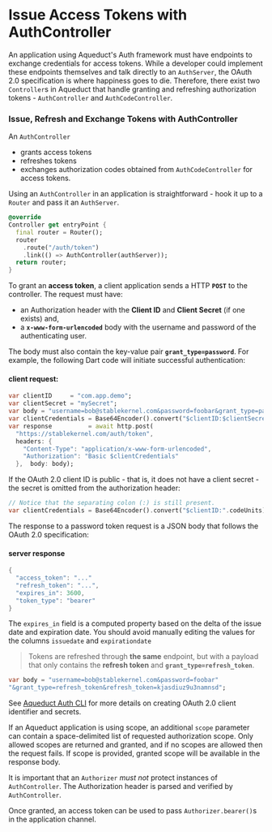 # Issue Access Tokens with AuthController

An application using Aqueduct's Auth framework must have endpoints to exchange credentials for access tokens. While a developer could implement these endpoints themselves and talk directly to an  `AuthServer`, the OAuth 2.0 specification is where happiness goes to die. Therefore, there exist two  `Controller`s in Aqueduct that handle granting and refreshing authorization tokens -  `AuthController`  and  `AuthCodeController`.

### Issue, Refresh and Exchange Tokens with AuthController

An  `AuthController`  
- grants access tokens 
- refreshes tokens 
- exchanges authorization codes obtained from  `AuthCodeController`  for access tokens.

Using an  `AuthController`  in an application is straightforward - hook it up to a  `Router`  and pass it an  `AuthServer`.

```dart
@override
Controller get entryPoint {
  final router = Router();
  router
    .route("/auth/token")
    .link(() => AuthController(authServer));
  return router;
}
```

To grant an **access token**, a client application sends a HTTP  **`POST`**  to the controller. The request must have:

-   an Authorization header with the **Client ID** and **Client Secret** (if one exists) and,
-   a  **`x-www-form-urlencoded`**  body with the username and password of the authenticating user.

The body must also contain the key-value pair  **`grant_type=password`**. For example, the following Dart code will initiate successful authentication:

#### client request:
```dart
var clientID     = "com.app.demo";
var clientSecret = "mySecret";
var body = "username=bob@stablekernel.com&password=foobar&grant_type=password";
var clientCredentials = Base64Encoder().convert("$clientID:$clientSecret".codeUnits);
var response          = await http.post(
  "https://stablekernel.com/auth/token",
  headers: {
    "Content-Type": "application/x-www-form-urlencoded",
    "Authorization": "Basic $clientCredentials"
  },  body: body);
```

If the OAuth 2.0 client ID is public - that is, it does not have a client secret - the secret is omitted from the authorization header:

```dart
// Notice that the separating colon (:) is still present.
var clientCredentials = Base64Encoder().convert("$clientID:".codeUnits);
```

The response to a password token request is a JSON body that follows the OAuth 2.0 specification:
#### server response
```dart
{
  "access_token": "..."
  "refresh_token": "...",
  "expires_in": 3600,
  "token_type": "bearer"
}
```

The  `expires_in`  field is a computed property based on the delta of the issue date and expiration date. You should avoid manually editing the values for the columns  `issuedate`  and  `expirationdate`

> Tokens are refreshed through **the same** endpoint, but with a payload that only contains the **refresh token** and  **`grant_type=refresh_token`**.

```dart
var body = "username=bob@stablekernel.com&password=foobar"
"&grant_type=refresh_token&refresh_token=kjasdiuz9u3namnsd";
```

See  [Aqueduct Auth CLI](https://aqueduct.io/docs/auth/cli/)  for more details on creating OAuth 2.0 client identifier and secrets.

If an Aqueduct application is using scope, an additional  `scope`  parameter can contain a space-delimited list of requested authorization scope. Only allowed scopes are returned and granted, and if no scopes are allowed then the request fails. If scope is provided, granted scope will be available in the response body.

It is important that an  `Authorizer`  _must not_  protect instances of  `AuthController`. The Authorization header is parsed and verified by  `AuthController`.

Once granted, an access token can be used to pass  `Authorizer.bearer()`s in the application channel.



<!--stackedit_data:
eyJoaXN0b3J5IjpbMTYzODY4NjY4NiwzNzQxNjkyMzQsMTc5NT
c5NTMxNSwtMTczNDg1OTM0MSwxMDIyMzY5NDc0LDE3MzM1NTA5
OTNdfQ==
-->